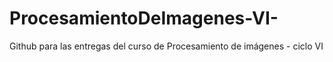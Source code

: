 # ProcesamientoDeImagenes-VI-
Github para las entregas del curso de Procesamiento de imágenes - ciclo VI
